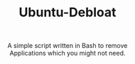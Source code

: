 <br>
<br>
<h1 align="center">Ubuntu-Debloat</h1>
<br>
<p align="center">A simple script written in Bash to remove<br>Applications which you might not need.
<br>

